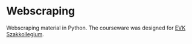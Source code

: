 # Webscraping
Webscraping material in Python. The courseware was designed for [EVK Szakkollegium](https://evk.hu/).
